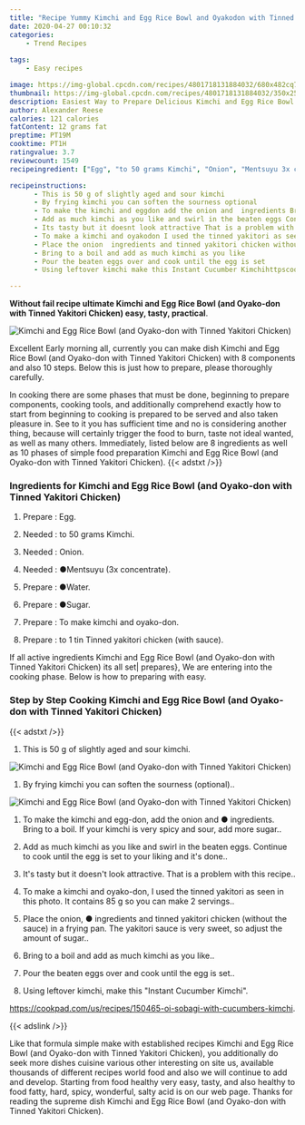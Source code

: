 ```yaml
---
title: "Recipe Yummy Kimchi and Egg Rice Bowl and Oyakodon with Tinned Yakitori Chicken"
date: 2020-04-27 00:10:32
categories:
    - Trend Recipes
    
tags:
    - Easy recipes

image: https://img-global.cpcdn.com/recipes/4801718131884032/680x482cq70/kimchi-and-egg-rice-bowl-and-oyako-don-with-tinned-yakitori-chicken-recipe-main-photo.jpg
thumbnail: https://img-global.cpcdn.com/recipes/4801718131884032/350x250cq70/kimchi-and-egg-rice-bowl-and-oyako-don-with-tinned-yakitori-chicken-recipe-main-photo.jpg
description: Easiest Way to Prepare Delicious Kimchi and Egg Rice Bowl and Oyakodon with Tinned Yakitori Chicken with 8 ingredients and 10 stages of easy cooking.
author: Alexander Reese
calories: 121 calories
fatContent: 12 grams fat
preptime: PT19M
cooktime: PT1H
ratingvalue: 3.7
reviewcount: 1549
recipeingredient: ["Egg", "to 50 grams Kimchi", "Onion", "Mentsuyu 3x concentrate", "Water", "Sugar", "To make kimchi and oyakodon", "to 1 tin Tinned yakitori chicken with sauce"]

recipeinstructions: 
      - This is 50 g of slightly aged and sour kimchi 
      - By frying kimchi you can soften the sourness optional 
      - To make the kimchi and eggdon add the onion and  ingredients Bring to a boil If your kimchi is very spicy and sour add more sugar 
      - Add as much kimchi as you like and swirl in the beaten eggs Continue to cook until the egg is set to your liking and its done 
      - Its tasty but it doesnt look attractive That is a problem with this recipe 
      - To make a kimchi and oyakodon I used the tinned yakitori as seen in this photo It contains 85 g so you can make 2 servings 
      - Place the onion  ingredients and tinned yakitori chicken without the sauce in a frying pan The yakitori sauce is very sweet so adjust the amount of sugar 
      - Bring to a boil and add as much kimchi as you like 
      - Pour the beaten eggs over and cook until the egg is set 
      - Using leftover kimchi make this Instant Cucumber Kimchihttpscookpadcomusrecipes150465oisobagiwithcucumberskimchi

---
```




**Without fail recipe ultimate Kimchi and Egg Rice Bowl (and Oyako-don with Tinned Yakitori Chicken) easy, tasty, practical**. 


![Kimchi and Egg Rice Bowl (and Oyako-don with Tinned Yakitori Chicken)](https://img-global.cpcdn.com/recipes/4801718131884032/680x482cq70/kimchi-and-egg-rice-bowl-and-oyako-don-with-tinned-yakitori-chicken-recipe-main-photo.jpg "Kimchi and Egg Rice Bowl (and Oyako-don with Tinned Yakitori Chicken)")




Excellent Early morning all, currently you can make dish Kimchi and Egg Rice Bowl (and Oyako-don with Tinned Yakitori Chicken) with 8 components and also 10 steps. Below this is just how to prepare, please thoroughly carefully.

In cooking there are some phases that must be done, beginning to prepare components, cooking tools, and additionally comprehend exactly how to start from beginning to cooking is prepared to be served and also taken pleasure in. See to it you has sufficient time and no is considering another thing, because will certainly trigger the food to burn, taste not ideal wanted, as well as many others. Immediately, listed below are 8 ingredients as well as 10 phases of simple food preparation Kimchi and Egg Rice Bowl (and Oyako-don with Tinned Yakitori Chicken).
{{< adstxt />}}

### Ingredients for Kimchi and Egg Rice Bowl (and Oyako-don with Tinned Yakitori Chicken)


1. Prepare  : Egg.

1. Needed  : to 50 grams Kimchi.

1. Needed  : Onion.

1. Needed  : ●Mentsuyu (3x concentrate).

1. Prepare  : ●Water.

1. Prepare  : ●Sugar.

1. Prepare  : To make kimchi and oyako-don.

1. Prepare  : to 1 tin Tinned yakitori chicken (with sauce).



If all active ingredients Kimchi and Egg Rice Bowl (and Oyako-don with Tinned Yakitori Chicken) its all set| prepares}, We are entering into the cooking phase. Below is how to preparing with easy.

### Step by Step Cooking Kimchi and Egg Rice Bowl (and Oyako-don with Tinned Yakitori Chicken)

{{< adstxt />}}


1. This is 50 g of slightly aged and sour kimchi.



![Kimchi and Egg Rice Bowl (and Oyako-don with Tinned Yakitori Chicken)](https://img-global.cpcdn.com/steps/6507419229224960/160x128cq70/kimchi-and-egg-rice-bowl-and-oyako-don-with-tinned-yakitori-chicken-recipe-step-1-photo.jpg" "Kimchi and Egg Rice Bowl (and Oyako-don with Tinned Yakitori Chicken)")



1. By frying kimchi you can soften the sourness (optional)..



![Kimchi and Egg Rice Bowl (and Oyako-don with Tinned Yakitori Chicken)](https://img-global.cpcdn.com/steps/5441950317543424/160x128cq70/kimchi-and-egg-rice-bowl-and-oyako-don-with-tinned-yakitori-chicken-recipe-step-2-photo.jpg" "Kimchi and Egg Rice Bowl (and Oyako-don with Tinned Yakitori Chicken)")



1. To make the kimchi and egg-don, add the onion and ● ingredients. Bring to a boil. If your kimchi is very spicy and sour, add more sugar..



1. Add as much kimchi as you like and swirl in the beaten eggs. Continue to cook until the egg is set to your liking and it&#39;s done..



1. It&#39;s tasty but it doesn&#39;t look attractive. That is a problem with this recipe..



1. To make a kimchi and oyako-don, I used the tinned yakitori as seen in this photo. It contains 85 g so you can make 2 servings..



1. Place the onion, ● ingredients and tinned yakitori chicken (without the sauce) in a frying pan. The yakitori sauce is very sweet, so adjust the amount of sugar..



1. Bring to a boil and add as much kimchi as you like..



1. Pour the beaten eggs over and cook until the egg is set..



1. Using leftover kimchi, make this &#34;Instant Cucumber Kimchi&#34;.

https://cookpad.com/us/recipes/150465-oi-sobagi-with-cucumbers-kimchi.





{{< adslink />}}

Like that formula simple make with established recipes Kimchi and Egg Rice Bowl (and Oyako-don with Tinned Yakitori Chicken), you additionally do seek more dishes cuisine various other interesting on site us, available thousands of different recipes world food and also we will continue to add and develop. Starting from food healthy very easy, tasty, and also healthy to food fatty, hard, spicy, wonderful, salty acid is on our web page. Thanks for reading the supreme dish Kimchi and Egg Rice Bowl (and Oyako-don with Tinned Yakitori Chicken).
